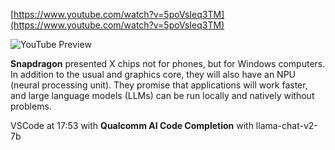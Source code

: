 <!--
date: 2024-04-24T22:44:33
-->


[https://www.youtube.com/watch?v=5poVsIeq3TM](https://www.youtube.com/watch?v=5poVsIeq3TM)

![YouTube Preview](https://img.youtube.com/vi/5poVsIeq3TM/mqdefault.jpg)

**Snapdragon**  presented X chips not for phones, but for Windows computers. In addition to the usual and graphics core, they will also have an NPU (neural processing unit). They promise that applications will work faster, and large language models (LLMs) can be run locally and natively without problems.

VSCode at 17:53
with **Qualcomm AI Code Completion** 
with llama-chat-v2-7b